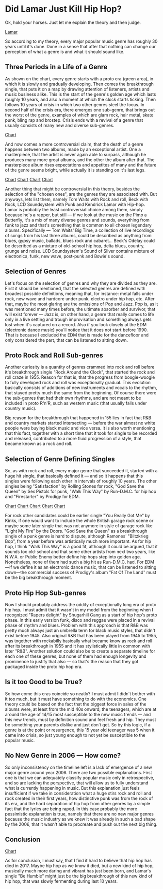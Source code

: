 Did Lamar Just Kill Hip Hop?
============================

Ok, hold your horses. Just let me explain the theory and then judge. 

[Lamar](images/damn.jpg)

So according to my theory, every major popular music genre has roughly 30 years until it's done. Done in a sense that after that nothing can change our perception of what a genre is and what it should sound like.

Three Periods in a Life of a Genre
----------------------------------

As shown on the chart, every genre starts with a proto era (green area), in which it is slowly and gradually developing. Then comes the breakthrough single, that puts it on a map by drawing attention of listeners, artists and music business alike. This is the start of the genre's golden age which lasts roughly 10 years, and also a moment at which the clock starts ticking. Then follows 10 years of crisis in which two other genres steel the focus. In second half of the crisis era, there emerges one sub-genre, that brings out the worst of the genre, examples of which are glam rock, hair metal, skate punk, bling rap and brostep. Crisis ends with a revival of a genre that usually consists of many new and diverse sub-genres. 

[Chart](images/chart.png)

And now comes a more controversial claim, that the death of a genre happens between two albums, made by an exceptional artist. One a masterpiece, that the artist is never again able to surpass, although he produces many more great albums, and the other the album after that. The masterpiece album rises expectations and appetites of many and the future of the genre seems bright, while actually it is standing on it's last legs.

[Chart](images/big_time.png)
[Chart](images/odelay_cover.png)
[Chart](images/sound_of_silver.png)
[Chart](images/to_pimp_a_butterfly.png)

Another thing that might be controversial in this theory, besides the selection of the "chosen ones", are the genres they are associated with. But anyways, lets list them, namely Tom Waits with Rock and roll, Beck with Rock, LCD Soundsystem with Punk and Kendrick Lamar with Hip-hop. Lamar is probably the least controversial choice among them, simply because he's a rapper, but still — if we look at the music on the Pimp a Butterfly, it's a mix of many diverse genres and sounds, everything from funk to jazz and that's something that is common to all chosen legendary albums. Specifically — Tom Waits' Big Time, a collection of live recordings of songs from his last three albums, could be described as anything from blues, gypsy music, ballads, blues rock and cabaret... Beck's Odelay could be described as a mixture of old-school hip hop, delta blues, country, grunge and noise. LCD Soundsystem's Sound of Silver contains mixture of electronica, funk, new wave, post-punk and Bowie's sound.

Selection of Genres
-------------------

Let's focus on the selection of genres and why they are divided as they are. First it should be mentioned, that the selected genres are defined with broadest possible definitions, meaning that, for instance: metal falls under rock, new wave and hardcore under punk, electro under hip hop, etc. After that, maybe the most glaring are the omissions of Pop and Jazz. Pop is, as it was mentioned many times before, the ultimate absorber and survivor, that will exist forever — Jazz is, on other hand, a genre that really comes to life only in a live setting and trough improvisation and something always gets lost when it's captured on a record. Also if you look closely at the EDM (electronic dance music) you'll notice that it does not start before 1990. That is because I excluded the EDM that is made for the dancefloor and only considered the part, that can be listened to sitting down.

Proto Rock and Roll Sub-genres
------------------------------

Another curiosity is a quantity of genres crammed into rock and roll before it's breakthrough single "Rock Around the Clock", that started the rock and roll craze in 1955. Reason for that is, that the progress from boogie-woogie to fully developed rock and roll was exceptionally gradual. This evolution basically consists of additions of new instruments and vocals to the rhythm, that stayed pretty much the same from the beginning. Of course there were the sub-genres that had their own rhythms, and are not meant to be included in proto R'n'R, such as western music (that usually falls under country music).

Big reason for the breakthrough that happened in '55 lies in fact that R&B and country markets started intersecting — before the war almost no white people were buying black music and vice versa. It is also worth mentioning that this fact, together with a short time that it took for single to be recorded and released, contributed to a more fluid progression of a style, that became known as a rock and roll.

Selection of Genre Defining Singles
-----------------------------------

So, as with rock and roll, every major genre that succeeded it, started with a huge hit single, that basically defined it — and so it happens that this singles were following each other in intervals of roughly 10 years. The other singles being "Satisfaction" by Rolling Stones for rock, "God Save the Queen" by Sex Pistols for punk, "Walk This Way" by Run-D.M.C. for hip hop and "Firestarter" by Prodigy for EDM. 

[Chart](images/rock_around_the_clock.jpg)
[Chart](images/satisfaction_cover.jpg)
[Chart](images/god_save_the_queen.jpg)
[Chart](images/walk_this_way.jpg)
[Chart](images/firestarter.jpg)

For rock other candidates could be earlier single "You Really Got Me" by Kinks, if one would want to include the whole British garage rock scene or maybe some later single that was not anymore in style of garage rock like "Light My Fire" by the Doors. "God Save the Queen" as a breakthrough single of a punk genre is hard to dispute, although Ramones' "Blitzkrieg Bop", from a year before was artistically much more important. As for hip hop, I think "Walk This Way" is a good fit, although it could be argued, that it sounds too old-school and that some other artists from next two years, like N.W.A. or Public Enemy better define hip hops step into golden age. Nonetheless, none of them had such a big hit as Run-D.M.C. had. For EDM—if we define it as an electronic dance music, that can be listened to sitting down—the commercial success of Prodigy's album "Fat Of The Land" must be the big breakthrough moment.

Proto Hip Hop Sub-genres
------------------------

Now I should probably address the oddity of exceptionally long era of proto hip hop. I must admit that it wasn't in my model from the beginning when I recognized "Rapers delight" by Shugarhill Gang as a start of hip hop's proto phase. In this early version funk, disco and reggae were placed in a revival phase of rhythm and blues. Problem with this approach is that R&B was pretty much always just an umbrella term for black music styles, that didn't exist before 1945. Also original R&B that has been played from 1945 to 1955, was together with rockabilly basically what became know as rock and roll after its breakthrough in 1955 and it has stylistically little in common with later "R&B". Another solution could also be to create a separate timeline for each one of these genres, but none of them had enough longevity and prominence to justify that also — so that's the reason that they got packaged inside the proto hip hop era.

Is it too Good to be True?
--------------------------

So how come this eras coincide so neatly? I must admit I didn't bother with it too much, but it must have something to do with the economics. One theory could be based on the fact that the biggest force in sales of the albums were, at least from the mid 40s onward, the teenagers, which are at around the age of 14/15 most susceptible to the new music trends — and this new trends, must by definition sound and feel fresh and hip. They must be something your parents dislike and just don't get. So by this logic, if a genre is at the point or resurgence, this 15 year old teenager was 5 when it came into crisis, so just young enough to not yet be susceptible to the popular music.

No New Genre in 2006 — How come?
--------------------------------

So only inconsistency on the timeline left is a lack of emergence of a new major genre around year 2006. There are two possible explanations. First one is that we can adequately classify popular music only in retrospective, and so are lacking the perspective, that will allow us to fully understand what is currently happening in music. But this explanation just feels insufficient if we take in consideration what a huge stirs rock and roll and rock created in their first years, how distinctive punk was from the rock of its era, and the hard separation of hip hop from other genres by a simple fact that the lyrics are being raped. In this case probably the more pessimistic explanation is true, namely that there are no new major genres because the music industry as we knew it was already in such a bad shape by the 2006, that it wasn't able to procreate and push out the next big thing.

Conclusion
----------

[Chart](images/be_hubmble_square.png)

As for conclusion, I must say, that I find it hard to believe that hip hop has died in 2017. Maybe hip hop as we know it died, but a new kind of hip hop, musically much more daring and vibrant has just been born, and Lamar's single "Be Humble" might just be the big breakthrough of this new kind of hip hop, that was slowly fermenting during last 10 years.



